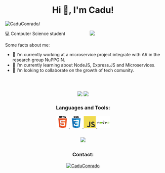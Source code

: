 <h1 align="center"> Hi 👋, I'm Cadu! </h1>
<p align="left"> <img src=https://komarev.com/ghpvc/?username=CaduConrado alt=CaduConrado/> </p>
💻 Computer Science student

<img align='right' src="https://i.pinimg.com/originals/54/e3/7d/54e37d8074ebcde1d96c77d7b2a7f310.gif" width="230">

Some facts about me:

- 🔭 I’m currently working at a microservice project integrate with AR in the research group NuPPGIN.
- 🌱 I’m currently learning about NodeJS, Express.JS and Microservices.
- 👯 I’m looking to collaborate on the growth of tech comunity.

<br>

## 

<h3 align="center">
<p align="center">
<a>
<img height="150cm" src="https://github-readme-stats.vercel.app/api?username=CaduConrado&theme=cobalt&show_icons=true">
<img height="150cm" src="https://github-readme-stats.vercel.app/api/top-langs/?username=CaduConrado&layout=compact&langs_count=16&theme=cobalt"/>
</a>
</p>
</h3>

<h3 align="center">Languages and Tools:</h3>
<p align="center">
    <a href="https://www.w3.org/html/" target="_blank"> <img src="https://raw.githubusercontent.com/devicons/devicon/master/icons/html5/html5-original-wordmark.svg" alt="html5" width="40" height="40"/> </a>
    <a href="https://www.w3schools.com/css/" target="_blank"> <img src="https://raw.githubusercontent.com/devicons/devicon/master/icons/css3/css3-original-wordmark.svg" alt="css3" width="40" height="40"/> </a>
    <a href="https://developer.mozilla.org/en-US/docs/Web/JavaScript" target="_blank"> <img src="https://raw.githubusercontent.com/devicons/devicon/master/icons/javascript/javascript-original.svg" alt="javascript" width="40" height="40"/> </a>
      <a href="https://nodejs.org" target="_blank"> <img src="https://raw.githubusercontent.com/devicons/devicon/master/icons/nodejs/nodejs-original-wordmark.svg" alt="nodejs" width="40" height="40"/> </a>
    
</p>



<h3 align="center"> 
<img align='center' src="https://media.giphy.com/media/tJDz8mPYyUJZ1Pg9fA/giphy.gif" width="300"> 

</h3>

##

<h3 align=center> Contact: </h3>
<p align="center">
<a href="mailto:conradobcc@gmail.com" target="blank"><img align="center" src="https://img.shields.io/badge/Gmail-D14836?style=for-the-badge&logo=gmail&logoColor=white" alt="CaduConrado" height="30" width="80" /></a>


